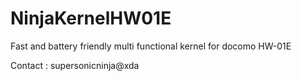 NinjaKernelHW01E
================

Fast and battery friendly multi functional kernel for docomo HW-01E

Contact : supersonicninja@xda
